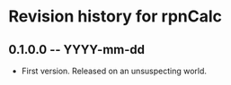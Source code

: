 # Revision history for rpnCalc

## 0.1.0.0 -- YYYY-mm-dd

* First version. Released on an unsuspecting world.
